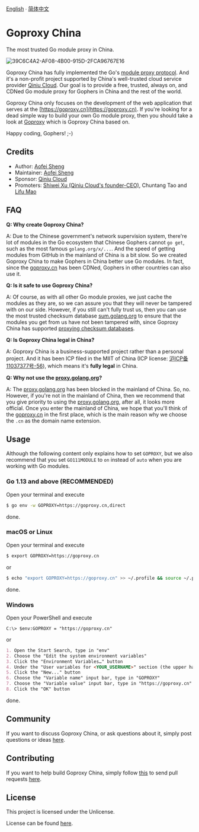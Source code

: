 [English](README.md) ∙ [简体中文](README.zh-CN.md)

# Goproxy China

The most trusted Go module proxy in China.

![39C6C4A2-AF08-4B00-915D-2FCA96767E16](https://user-images.githubusercontent.com/5037285/62007948-66cdad00-b186-11e9-899e-01ccb76951d9.jpeg)

Goproxy China has fully implemented the Go's
[module proxy protocol](https://golang.org/cmd/go/#hdr-Module_proxy_protocol).
And it's a non-profit project supported by China's well-trusted cloud service
provider [Qiniu Cloud](https://www.qiniu.com). Our goal is to provide a free,
trusted, always on, and CDNed Go module proxy for Gophers in China and the rest
of the world.

Goproxy China only focuses on the development of the web application
that serves at the [https://goproxy.cn](https://goproxy.cn). If you're looking
for a dead simple way to build your own Go module proxy, then you should take a
look at [Goproxy](https://github.com/goproxy/goproxy) which is Goproxy China
based on.

Happy coding, Gophers! ;-)

## Credits

* Author: [Aofei Sheng](https://aofeisheng.com)
* Maintainer: [Aofei Sheng](https://aofeisheng.com)
* Sponsor: [Qiniu Cloud](https://www.qiniu.com)
* Promoters: [Shiwei Xu (Qiniu Cloud's founder-CEO)](https://baike.baidu.com/item/许式伟), Chuntang Tao and [Lifu Mao](https://github.com/forrest-mao)

## FAQ

**Q: Why create Goproxy China?**

A: Due to the Chinese government's network supervision system, there're lot of
modules in the Go ecosystem that Chinese Gophers cannot `go get`, such as the
most famous `golang.org/x/...`. And the speed of getting modules from GitHub in
the mainland of China is a bit slow. So we created Goproxy China to make Gophers
in China better use Go modules. In fact, since the
[goproxy.cn](https://goproxy.cn) has been CDNed, Gophers in other countries can
also use it.

**Q: Is it safe to use Goproxy China?**

A: Of course, as with all other Go module proxies, we just cache the modules as
they are, so we can assure you that they will never be tampered with on our
side. However, if you still can't fully trust us, then you can use the most
trusted checksum database [sum.golang.org](https://sum.golang.org) to ensure
that the modules you get from us have not been tampered with, since Goproxy
China has supported
[proxying checksum databases](https://go.googlesource.com/proposal/+/master/design/25530-sumdb.md#proxying-a-checksum-database).

**Q: Is Goproxy China legal in China?**

A: Goproxy China is a business-supported project rather than a personal project.
And it has been ICP filed in the MIIT of China (ICP license:
[沪ICP备11037377号-56](http://beian.miit.gov.cn)), which means it's **fully
legal** in China.

**Q: Why not use the [proxy.golang.org](https://proxy.golang.org)?**

A: The [proxy.golang.org](https://proxy.golang.org) has been blocked in the
mainland of China. So, no. However, if you're not in the mainland of China, then
we recommend that you give priority to using the
[proxy.golang.org](https://proxy.golang.org), after all, it looks more official.
Once you enter the mainland of China, we hope that you'll think of the
[goproxy.cn](https://goproxy.cn) in the first place, which is the main reason why
we choose the `.cn` as the domain name extension.

## Usage

Although the following content only explains how to set `GOPROXY`, but we also
recommend that you set `GO111MODULE` to `on` instead of `auto` when you are
working with Go modules.

### Go 1.13 and above (RECOMMENDED)

Open your terminal and execute

```bash
$ go env -w GOPROXY=https://goproxy.cn,direct
```

done.

### macOS or Linux

Open your terminal and execute

```bash
$ export GOPROXY=https://goproxy.cn
```

or

```bash
$ echo "export GOPROXY=https://goproxy.cn" >> ~/.profile && source ~/.profile
```

done.

### Windows

Open your PowerShell and execute

```poweshell
C:\> $env:GOPROXY = "https://goproxy.cn"
```

or

```md
1. Open the Start Search, type in "env"
2. Choose the "Edit the system environment variables"
3. Click the "Environment Variables…" button
4. Under the "User variables for <YOUR_USERNAME>" section (the upper half)
5. Click the "New..." button
6. Choose the "Variable name" input bar, type in "GOPROXY"
7. Choose the "Variable value" input bar, type in "https://goproxy.cn"
8. Click the "OK" button
```

done.

## Community

If you want to discuss Goproxy China, or ask questions about it, simply post
questions or ideas [here](https://github.com/goproxy/goproxy.cn/issues).

## Contributing

If you want to help build Goproxy China, simply follow
[this](https://github.com/goproxy/goproxy.cn/wiki/Contributing) to send pull
requests [here](https://github.com/goproxy/goproxy.cn/pulls).

## License

This project is licensed under the Unlicense.

License can be found [here](LICENSE).
